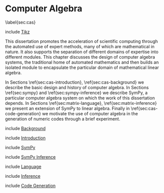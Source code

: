 Computer Algebra
================

\label{sec:cas}

include [Tikz](tikz_math.md)

This dissertation promotes the acceleration of scientific computing through the automated use of expert methods, many of which are mathematical in nature.  It also supports the separation of different domains of expertise into different modules.  This chapter discusses the design of computer algebra systems, the traditional home of automated mathematics and then builds an isolated module to encapsulate the particular domain of mathematical linear algebra.

In Sections \ref{sec:cas-introduction}, \ref{sec:cas-background} we describe the basic design and history of computer algebra.  In Sections \ref{sec:sympy} and \ref{sec:sympy-inference} we describe SymPy, a particular computer algebra system on which the work of this dissertation depends.  In Sections \ref{sec:matrix-language}, \ref{sec:matrix-inference} we present an extension of SymPy to linear algebra.  Finally in \ref{sec:cas-code-generation} we motivate the use of computer algebra in the generation of numeric codes through a brief experiment.

include [Background](cas-background.md)

include [Introduction](cas-introduction.md)

include [SymPy](sympy.md)

include [SymPy Inference](sympy-inference.md)

include [Language](matrix-language.md)

include [Inference](matrix-inference.md)

include [Code Generation](cas-code-generation.md)
